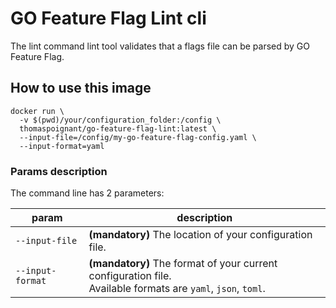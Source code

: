 # GO Feature Flag Lint cli

The lint command lint tool validates that a flags file can be parsed by GO Feature Flag.

## How to use this image

```shell
docker run \
  -v $(pwd)/your/configuration_folder:/config \
  thomaspoignant/go-feature-flag-lint:latest \
  --input-file=/config/my-go-feature-flag-config.yaml \
  --input-format=yaml
```

### Params description

The command line has 2 parameters:

| param            | description                                                                                                       |
|------------------|-------------------------------------------------------------------------------------------------------------------|
| `--input-file`   | **(mandatory)** The location of your configuration file.                                                          |
| `--input-format` | **(mandatory)** The format of your current configuration file. <br/>Available formats are `yaml`, `json`, `toml`. |
